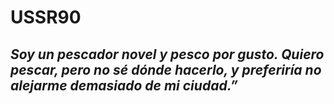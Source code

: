 # USSR90

## _Soy un pescador novel y pesco por gusto. Quiero pescar, pero no sé dónde hacerlo, y preferiría no alejarme demasiado de mi ciudad.”_
